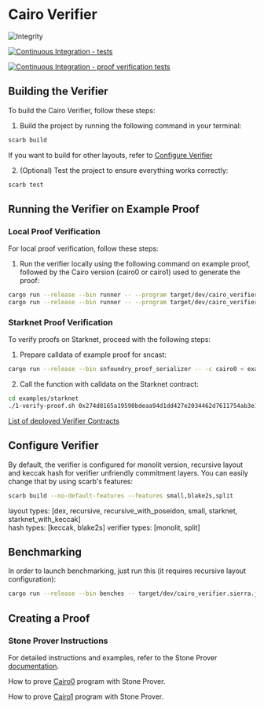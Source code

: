 # Cairo Verifier

![Integrity](.github/readme.png)

[![Continuous Integration - tests](https://github.com/HerodotusDev/cairo-verifier/actions/workflows/tests.yml/badge.svg)](https://github.com/HerodotusDev/cairo-verifier/actions/workflows/tests.yml)

[![Continuous Integration - proof verification tests](https://github.com/HerodotusDev/cairo-verifier/actions/workflows/proof_verification_tests.yml/badge.svg)](https://github.com/HerodotusDev/cairo-verifier/actions/workflows/proof_verification_tests.yml)

## Building the Verifier

To build the Cairo Verifier, follow these steps:

1. Build the project by running the following command in your terminal:

```bash
scarb build
```

If you want to build for other layouts, refer to [Configure Verifier](/README.md#configure-verifier)

2. (Optional) Test the project to ensure everything works correctly:

```bash
scarb test
```

## Running the Verifier on Example Proof

### Local Proof Verification

For local proof verification, follow these steps:

1. Run the verifier locally using the following command on example proof, followed by the Cairo version (cairo0 or cairo1) used to generate the proof:

```bash
cargo run --release --bin runner -- --program target/dev/cairo_verifier.sierra.json -c cairo0 < examples/proofs/recursive/cairo0_example_proof.json
cargo run --release --bin runner -- --program target/dev/cairo_verifier.sierra.json -c cairo1 < examples/proofs/recursive/cairo1_example_proof.json
```

### Starknet Proof Verification

To verify proofs on Starknet, proceed with the following steps:

1. Prepare calldata of example proof for sncast:

```bash
cargo run --release --bin snfoundry_proof_serializer -- -c cairo0 < examples/proofs/recursive/cairo0_example_proof.json > examples/starknet/calldata
```

2. Call the function with calldata on the Starknet contract:

```bash
cd examples/starknet
./1-verify-proof.sh 0x274d8165a19590bdeaa94d1dd427e2034462d7611754ab3e15714a908c60df7 calldata
```

[List of deployed Verifier Contracts](deployed_contracts.md)

## Configure Verifier

By default, the verifier is configured for monolit version, recursive layout and keccak hash for verifier unfriendly commitment layers. You can easily change that by using scarb's features:

```bash
scarb build --no-default-features --features small,blake2s,split
```

layout types: [dex, recursive, recursive_with_poseidon, small, starknet, starknet_with_keccak]  
hash types: [keccak, blake2s]
verifier types: [monolit, split]

## Benchmarking

In order to launch benchmarking, just run this (it requires recursive layout configuration):

```bash
cargo run --release --bin benches -- target/dev/cairo_verifier.sierra.json
```

## Creating a Proof

### Stone Prover Instructions

For detailed instructions and examples, refer to the Stone Prover [documentation](https://github.com/starkware-libs/stone-prover?tab=readme-ov-file#overview).

How to prove [Cairo0](https://github.com/starkware-libs/stone-prover?tab=readme-ov-file#creating-and-verifying-a-proof-of-a-cairozero-program) program with Stone Prover.

How to prove [Cairo1](https://github.com/starkware-libs/stone-prover?tab=readme-ov-file#creating-and-verifying-a-proof-of-a-cairo-program) program with Stone Prover.

